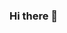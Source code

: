 ### Hi there 👋

<!--
**tannia20/tannia20** is a ✨ _special_ ✨ repository because its `README.md` (this file) appears on your GitHub profile.

Here are some ideas to get you started:

- 🔭 I’m currently working on understanding more about coding
- 🌱 I’m currently learning more and more about the language of computers
- 👯 I’m looking to collaborate on a website project, perhaps 
- 🤔 I’m looking for help with understanding git more lol
- 💬 Ask me about ...
- 📫 How to reach me: tmp20@fsu.edu
- 😄 Pronouns: she/her
- ⚡ Fun fact: I've been to 4 concerts
-->
